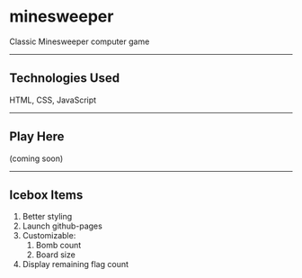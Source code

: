 # minesweeper

Classic Minesweeper computer game

---

## Technologies Used

HTML, CSS, JavaScript

---

## Play Here

(coming soon)

---

## Icebox Items

1. Better styling
2. Launch github-pages
3. Customizable:
    1. Bomb count
    2. Board size 
4. Display remaining flag count